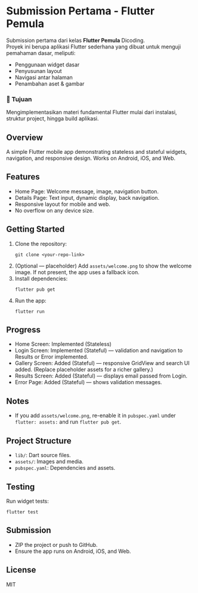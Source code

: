 
# Submission Pertama - Flutter Pemula

Submission pertama dari kelas **Flutter Pemula** Dicoding.  
Proyek ini berupa aplikasi Flutter sederhana yang dibuat untuk menguji pemahaman dasar, meliputi:

- Penggunaan widget dasar
- Penyusunan layout
- Navigasi antar halaman
- Penambahan aset & gambar

### 🚀 Tujuan
Mengimplementasikan materi fundamental Flutter mulai dari instalasi, struktur project, hingga build aplikasi.

## Overview
A simple Flutter mobile app demonstrating stateless and stateful widgets, navigation, and responsive design. Works on Android, iOS, and Web.

## Features
- Home Page: Welcome message, image, navigation button.
- Details Page: Text input, dynamic display, back navigation.
- Responsive layout for mobile and web.
- No overflow on any device size.

## Getting Started
1. Clone the repository:
   ```
   git clone <your-repo-link>
   ```
2. (Optional — placeholder) Add `assets/welcome.png` to show the welcome image. If not present, the app uses a fallback icon.
3. Install dependencies:
   ```
   flutter pub get
   ```
4. Run the app:
   ```
   flutter run
   ```

## Progress
- Home Screen: Implemented (Stateless)
- Login Screen: Implemented (Stateful) — validation and navigation to Results or Error implemented.
- Gallery Screen: Added (Stateful) — responsive GridView and search UI added. (Replace placeholder assets for a richer gallery.)
- Results Screen: Added (Stateful) — displays email passed from Login.
- Error Page: Added (Stateful) — shows validation messages.

## Notes
- If you add `assets/welcome.png`, re-enable it in `pubspec.yaml` under `flutter: assets:` and run `flutter pub get`.

## Project Structure
- `lib/`: Dart source files.
- `assets/`: Images and media.
- `pubspec.yaml`: Dependencies and assets.

## Testing
Run widget tests:
```
flutter test
```

## Submission
- ZIP the project or push to GitHub.
- Ensure the app runs on Android, iOS, and Web.

## License
MIT
